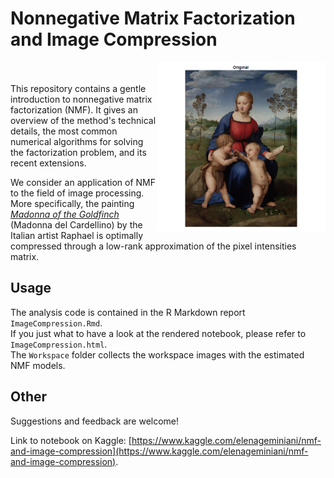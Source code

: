 # Nonnegative Matrix Factorization and Image Compression 

<img src="https://raw.githubusercontent.com/egeminiani/nmf-image-compression/master/Figures/GIF/animation.gif" align="right" width = "270"/>

<br/><br/>
This repository contains a gentle introduction to nonnegative matrix factorization (NMF). It gives an overview of the method's technical details, the most common numerical algorithms for solving the factorization problem, and its recent extensions.

We consider an application of NMF to the field of image processing. More specifically, the painting [*Madonna of the Goldfinch*](https://en.wikipedia.org/wiki/Madonna_del_cardellino) (Madonna del Cardellino) by the Italian artist Raphael is optimally compressed through a low-rank approximation of the pixel intensities matrix.

## Usage

The analysis code is contained in the R Markdown report `ImageCompression.Rmd`. <br/> 
If you just what to have a look at the rendered notebook, please refer to `ImageCompression.html`. <br/>
The `Workspace` folder collects the workspace images with the estimated NMF models.

## Other

Suggestions and feedback are welcome!

Link to notebook on Kaggle: [https://www.kaggle.com/elenageminiani/nmf-and-image-compression](https://www.kaggle.com/elenageminiani/nmf-and-image-compression).